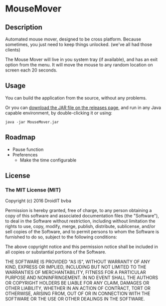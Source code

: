 # MouseMover

## Description

Automated mouse mover, designed to be cross platform.
Because sometimes, you just need to keep things unlocked. (we've all had those clients)

The Mouse Mover will live in you system tray (if available), and has an exit option from the menu. It will move the mouse to any random location on screen each 20 seconds.

## Usage

You can build the application from the source, without any problems. 

Or you can [download the JAR file on the releases page](https://github.com/gjoris/mouse-mover/releases), and run in any Java capable environment, by double-clicking it or using: 

```java -jar MouseMover.jar```

## Roadmap

* Pause function
* Preferences
    * Make the time configurable
    
## License

### The MIT License (MIT)

Copyright (c) 2016 DroidIT bvba

Permission is hereby granted, free of charge, to any person obtaining a copy of this software and associated documentation files (the "Software"), to deal in the Software without restriction, including without limitation the rights to use, copy, modify, merge, publish, distribute, sublicense, and/or sell copies of the Software, and to permit persons to whom the Software is furnished to do so, subject to the following conditions:

The above copyright notice and this permission notice shall be included in all copies or substantial portions of the Software.

THE SOFTWARE IS PROVIDED "AS IS", WITHOUT WARRANTY OF ANY KIND, EXPRESS OR IMPLIED, INCLUDING BUT NOT LIMITED TO THE WARRANTIES OF MERCHANTABILITY, FITNESS FOR A PARTICULAR PURPOSE AND NONINFRINGEMENT. IN NO EVENT SHALL THE AUTHORS OR COPYRIGHT HOLDERS BE LIABLE FOR ANY CLAIM, DAMAGES OR OTHER LIABILITY, WHETHER IN AN ACTION OF CONTRACT, TORT OR OTHERWISE, ARISING FROM, OUT OF OR IN CONNECTION WITH THE SOFTWARE OR THE USE OR OTHER DEALINGS IN THE SOFTWARE.